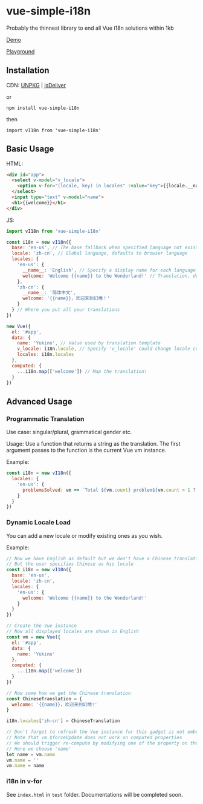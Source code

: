 # vue-simple-i18n
Probably the thinnest library to end all Vue i18n solutions within 1kb

[Demo](https://vi18n.ccoooss.com/)

[Playground](https://codepan.net/gist/e368155b1a6e034f802001fcb75d72a7)

## Installation

CDN: [UNPKG](https://unpkg.com/vue-simple-i18n) | [jsDeliver](https://cdn.jsdelivr.net/npm/vue-simple-i18n/dist/vue-simple-i18n.min.js)

or

```
npm install vue-simple-i18n
```

then

```
import vI18n from 'vue-simple-i18n'
```

## Basic Usage
HTML:

``` html
<div id="app">
  <select v-model="v_locale">
    <option v-for="(locale, key) in locales" :value="key">{{locale.__name__}}</option>
  </select>
  <input type="text" v-model="name">
  <h1>{{welcome}}</h1>
</div>

```

JS:

``` javascript
import vI18n from 'vue-simple-i18n'

const i18n = new vI18n({
  base: 'en-us', // The base fallback when specified language not exists, defaults to 'en-us'
  locale: 'zh-cn', // Global language, defaults to browser language
  locales: {
    'en-us': {
      __name__: 'English', // Specify a display name for each language is highly recommended
      welcome: 'Welcome {{name}} to the Wonderland!' // Translation, default template supported is vue-like without expressions
    },
    'zh-cn': {
      __name__: '简体中文',
      welcome: '{{name}}，欢迎来到幻境！'
    }
  } // Where you put all your translations
})

new Vue({
  el: '#app',
  data: {
    name: 'Yukino', // Value used by translation template
    v_locale: i18n.locale, // Specify 'v_locale' could change locale component-wide
    locales: i18n.locales
  },
  computed: {
    ...i18n.map(['welcome']) // Map the translation!
  }
})
```

## Advanced Usage
### Programmatic Translation
Use case: singular/plural, grammatical gender etc.

Usage: Use a function that returns a string as the translation. The first argument passes to the function is the current Vue vm instance.

Example:

``` javascript
const i18n = new vI18n({
  locales: {
    'en-us': {
      problemsSolved: vm => `Total ${vm.count} problem${vm.count > 1 ? 's' : ''} solved.`
    }
  }
})
```

### Dynamic Locale Load
You can add a new locale or modify existing ones as you wish.

Example:

``` javascript
// Now we have English as default but we don't have a Chinese translation
// But the user specifies Chinese as his locale
const i18n = new vI18n({
  base: 'en-us',
  locale: 'zh-cn',
  locales: {
    'en-us': {
      welcome: 'Welcome {{name}} to the Wonderland!'
    }
  }
})

// Create the Vue instance
// Now all displayed locales are shown in English
const vm = new Vue({
  el: '#app',
  data: {
    name: 'Yukino'
  },
  computed: {
    ...i18n.map(['welcome'])
  }
})

// Now some how we get the Chinese translation
const ChineseTranslation = {
  welcome: '{{name}}，欢迎来到幻境!'
}

i18n.locales['zh-cn'] = ChineseTranslation

// Don't forget to refresh the Vue instance for this gadget is not embeded into Vue's life cycle
// Note that vm.$forceUpdate does not work on computed properties
// We should trigger re-compute by modifying one of the property on the instance
// Here we choose 'name'
let name = vm.name
vm.name = ''
vm.name = name
```

### i18n in v-for
See `index.html` in `test` folder. Documentations will be completed soon.
